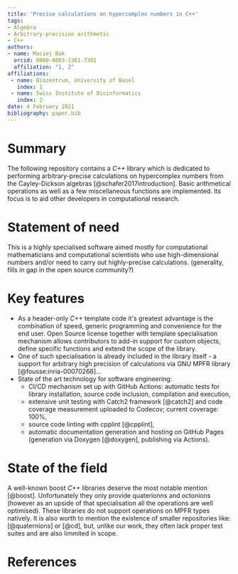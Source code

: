 ```yaml
---
title: 'Precise calculations on hypercomplex numbers in C++'
tags:
- Algebra
- Arbitrary-precision arithmetic
- C++
authors:
- name: Maciej Bak
  orcid: 0000-0003-1361-7301
  affiliation: "1, 2"
affiliations:
 - name: Biozentrum, University of Basel
   index: 1
 - name: Swiss Institute of Bioinformatics
   index: 2
date: 4 February 2021
bibliography: paper.bib
---
```


# Summary

The following repository contains a *C++* library which is dedicated to performing arbitrary-precise calculations on hypercomplex numbers from the Cayley-Dickson algebras [@schafer2017introduction]. Basic arithmetical operations as well as a few miscellaneous functions are implemented. Its focus is to aid other developers in computational research.

# Statement of need

This is a highly specialised software aimed mostly for computational mathematicians and computational scientists who use high-dimensional numbers and/or need to carry out highly-precise calculations.
(generality, fills in gap in the open source community?)

# Key features

- As a header-only *C++* template code it's greatest advantage is the combination of speed, generic programming and convenience for the end user. Open Source license together with template specialisation mechanism allows contributors to add-in support for custom objects, define specific functions and extend the scope of the library.
- One of such specialisation is already included in the library itself - a support for arbitrary high precision of calculations via GNU MPFR library [@fousse:inria-00070266]...
- State of the art technology for software engineering:
  - CI/CD mechanism set up with GitHub Actions: automatic tests for library installation, source code inclusion, compilation and execution,
  - extensive unit testing with Catch2 framework [@catch2] and code coverage measurement uploaded to Codecov; current coverage: 100%,
  - source code linting with cpplint [@cpplint],
  - automatic documentation generation and hosting on GitHub Pages (generation via Doxygen [@doxygen], publishing via Actions).

# State of the field

A well-known boost _C++_ libraries deserve the most notable mention [@boost]. Unfortunately they only provide quaterionns and octonions (however as an upside of that specialisation all the operations are well optimised). These libraries do not support operations on MPFR types natively. It is also worth to mention the existence of smaller repositories like: [@quaternions] or [@cd], but, unlike our work, they often lack proper test suites and are also limmited in scope.

# References

